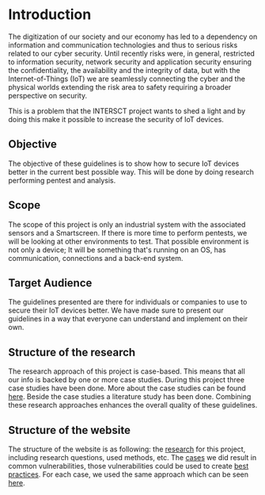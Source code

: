 # Introduction

The digitization of our society and our economy has led to a dependency on information and communication technologies and thus to serious risks related to our cyber security. Until recently risks were, in general, restricted to information security, network security and application security ensuring the confidentiality, the availability and the integrity of data, but with the Internet-of-Things (IoT) we are seamlessly connecting the cyber and the physical worlds extending the risk area to safety requiring a broader perspective on security.

This is a problem that the INTERSCT project wants to shed a light and by doing this make it possible to increase the security of IoT devices.

## Objective

The objective of these guidelines is to show how to secure IoT devices better in the current best possible way.
This will be done by doing research performing pentest and analysis.

## Scope

The scope of this project is only an industrial system with the associated sensors and a Smartscreen.
If there is more time to perform pentests, we will
be looking at other environments to test. That possible environment is not only a device; It will be something that's running on an OS, has communication, connections and a back-end system.

## Target Audience

The guidelines presented are there for individuals or companies to use to secure their IoT devices better.
We have made sure to present our guidelines in a way that everyone can understand and implement on their own.

## Structure of the research

The research approach of this project is case-based. This means that all our info is backed by one or more case studies. During this project three case studies have been done. More about the case studies can be found [here](cases/index.md). Beside the case studies a literature study has been done. Combining these research approaches enhances the overall quality of these guidelines.

## Structure of the website

The structure of the website is as following: the [research](/research) for this project, including research questions, used methods, etc. The [cases](/cases) we did
result in common vulnerabilities, those vulnerabilities could be used to create [best practices](/bestpractices/index). For each case, we used the same approach which can be seen
[here](/pentestapproach).
